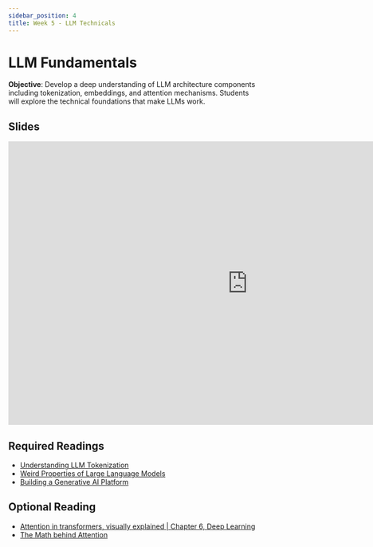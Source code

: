 ```yaml
---
sidebar_position: 4
title: Week 5 - LLM Technicals
---
```


# LLM Fundamentals

**Objective**: Develop a deep understanding of LLM architecture components including tokenization, embeddings, and attention mechanisms. Students will explore the technical foundations that make LLMs work.

## Slides

<iframe src="https://docs.google.com/presentation/d/e/2PACX-1vR8YUIP9dWqyV3ptV-YdLioAKDzpkU8Vq6RSD9LtcH3-SYyD2U_lEMaZ8fqOOxT1kDrLy-8zslO4vXi/embed?start=false&loop=false&delayms=3000" frameborder="0" width="960" height="569" allowfullscreen="true" mozallowfullscreen="true" webkitallowfullscreen="true"></iframe>

## Required Readings
- [Understanding LLM Tokenization](https://christophergs.com/blog/understanding-llm-tokenization)
- [Weird Properties of Large Language Models](https://moreisdifferent.blog/p/weird-properties-of-large-language)
- [Building a Generative AI Platform](https://huyenchip.com/2024/07/25/genai-platform.html)

## Optional Reading

- [Attention in transformers, visually explained | Chapter 6, Deep Learning](https://www.youtube.com/watch?v=eMlx5fFNoYc)
- [The Math behind Attention](https://www.youtube.com/watch?v=UPtG_38Oq8o)
